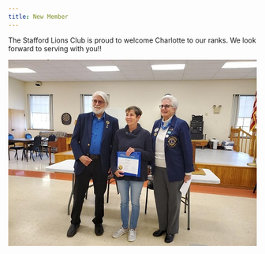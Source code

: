 ```yaml
---
title: New Member
---
```

The Stafford Lions Club is proud to welcome Charlotte to our ranks. We look forward to serving with you!!

<img src="/img/2023/new-member-charlotte.jpg" class="img-fluid float-start" alt="New Member"/>
